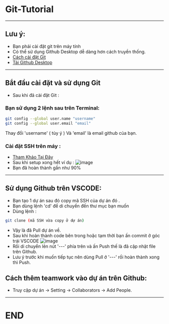 #                                                                         Git-Tutorial
---

## Lưu ý:

- Bạn phải cài đặt git trên máy tính 
- Có thể sử dụng Github Desktop dễ dàng hơn cách truyền thống.
- [Cách cài đặt Git](https://git-scm.com/book/en/v2/Getting-Started-Installing-Git)
- [Tải Github Desktop](https://desktop.github.com/)

---
## Bắt đầu cài đặt và sử dụng Git

- Sau khi đã cài đặt Git :
### Bạn sử dụng 2 lệnh sau trên Terminal:
  ```sh
git config --global user.name "username"
git config --global user.email "email"
  ```
  Thay đổi 'username' ( tùy ý )
  Và 'email' là email github của bạn.
### Cài đặt SSH trên máy :
- [Tham Khảo Tại Đây](https://blog.nguyenary.dev/cach-tao-ssh-key-va-su-dung-no-voi-gitlab-va-github.html)
- Sau khi setup xong hết ví dụ :
![image](https://user-images.githubusercontent.com/70010376/229276698-a19b9c0c-1f62-4d29-aff1-84bd14b3713a.png)
- Bạn đã hoàn thành gần như 90%
---
## Sử dụng Github trên VSCODE:
- Bạn tạo 1 dự án sau đó copy mã SSH của dự án đó .
- Bạn dùng lệnh 'cd' để di chuyển đến thư mục bạn muốn
- Dùng lệnh :
```sh
git clone (mã SSH vừa copy ở dự án)
```
- Vậy là đã Pull dự án về.
- Sau khi hoàn thành code bên trong hoặc tạm thời bạn ấn commit ở góc trái VSCODE
![image](https://user-images.githubusercontent.com/70010376/229277235-a9dcdede-4545-4732-90ea-7951e1b5672f.png)
- Rồi di chuyển lên nút '---' phía trên và ấn Push thế là đã cập nhật file trên Github.
- Lưu ý trước khi muốn tiếp tục nên dùng Pull ở '---' rồi hoàn thành xong thì Push.
## Cách thêm teamwork vào dự án trên Github:
- Truy cập dự án -> Setting -> Collaborators -> Add People.
---
# END

